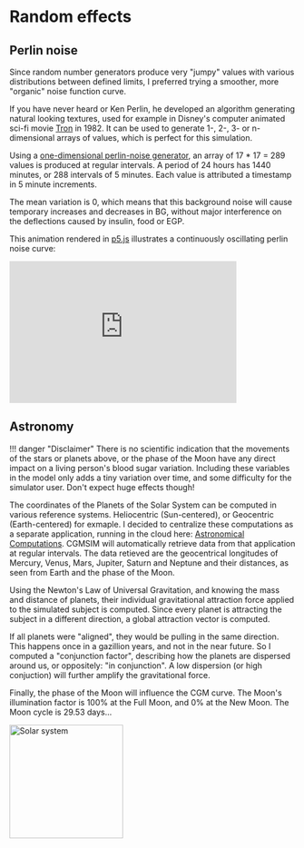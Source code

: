 # Random effects

## Perlin noise

Since random number generators produce very "jumpy" values with various distributions between defined limits, I preferred trying a smoother, more "organic" noise function curve. 

If you have never heard or Ken Perlin, he developed an algorithm generating natural looking textures, used for example in Disney's computer animated sci-fi movie [Tron](https://www.imdb.com/title/tt0084827) in 1982. It can be used to generate 1-, 2-, 3- or n-dimensional arrays of values, which is perfect for this simulation.  

Using a [one-dimensional perlin-noise generator](https://github.com/andrewrk/node-perlin-noise#readme), an array of 17 * 17 = 289 values is produced at regular intervals. A period of 24 hours has 1440 minutes, or 288 intervals of 5 minutes. Each value is attributed a timestamp in 5 minute increments. 

The mean variation is 0, which means that this background noise will cause temporary increases and decreases in BG, without major interference on the deflections caused by insulin, food or EGP.

This animation rendered in [p5.js](https://p5js.org/) illustrates a continuously oscillating perlin noise curve:

<iframe style="width: 400px; height: 250px; overflow: hidden;"  scrolling="no" frameborder="0" src="https://editor.p5js.org/lsandini/full/F1CtK8SNk"></iframe>
<br>

## Astronomy

!!! danger "Disclaimer"
    There is no scientific indication that the movements of the stars or planets above, or the phase of the Moon have any direct impact on a living person's blood sugar variation. Including these variables in the model only adds a tiny variation over time, and some difficulty for the simulator user. Don't expect huge effects though!

The coordinates of the Planets of the Solar System can be computed in various reference systems. Heliocentric (Sun-centered), or Geocentric (Earth-centered) for exmaple. I decided to centralize these computations as a separate application, running in the cloud here: [Astronomical Computations](https://astro6.herokuapp.com). CGMSIM will automatically retrieve data from that application at regular intervals. The data retieved are the geocentrical longitudes of Mercury, Venus, Mars, Jupiter, Saturn and Neptune and their distances, as seen from Earth and the phase of the Moon.

Using the Newton's Law of Universal Gravitation, and knowing the mass and distance of planets, their individual gravitational attraction force applied to the simulated subject is computed. Since every planet is attracting the subject in a different direction, a global attraction vector is computed.

If all planets were "aligned", they would be pulling in the same direction. This happens once in a gazillion years, and not in the near future. So I computed a "conjunction factor", describing how the planets are dispersed around us, or oppositely: "in conjunction". A low dispersion (or high conjuction) will further amplify the gravitational force. 

Finally, the phase of the Moon will influence the CGM curve. The Moon's illumination factor is 100% at the Full Moon, and 0% at the New Moon. The Moon cycle is 29.53 days...




<img src="https://user-images.githubusercontent.com/24463821/90344480-44543f00-dfe8-11ea-9b99-a640c0f26136.gif" alt="Solar system" width="200"/>
